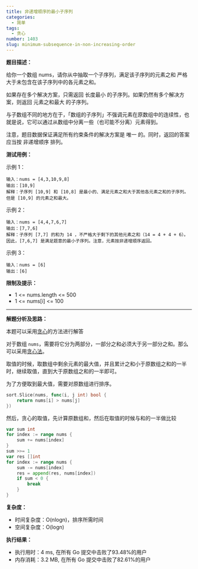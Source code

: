```yaml
---
title: 非递增顺序的最小子序列
categories:
  - 简单
tags:
  - 贪心
number: 1403
slug: minimum-subsequence-in-non-increasing-order
---
```


**题目描述：**

给你一个数组 nums，请你从中抽取一个子序列，满足该子序列的元素之和 严格 大于未包含在该子序列中的各元素之和。

如果存在多个解决方案，只需返回 长度最小 的子序列。如果仍然有多个解决方案，则返回 元素之和最大 的子序列。

与子数组不同的地方在于，「数组的子序列」不强调元素在原数组中的连续性，也就是说，它可以通过从数组中分离一些（也可能不分离）元素得到。

注意，题目数据保证满足所有约束条件的解决方案是 唯一 的。同时，返回的答案应当按 非递增顺序 排列。

**测试用例：**

示例 1：
```
输入：nums = [4,3,10,9,8]
输出：[10,9]
解释：子序列 [10,9] 和 [10,8] 是最小的、满足元素之和大于其他各元素之和的子序列。但是 [10,9] 的元素之和最大。
```
示例 2：
```
输入：nums = [4,4,7,6,7]
输出：[7,7,6]
解释：子序列 [7,7] 的和为 14 ，不严格大于剩下的其他元素之和（14 = 4 + 4 + 6）。因此，[7,6,7] 是满足题意的最小子序列。注意，元素按非递增顺序返回。  
```
示例 3：
```
输入：nums = [6]
输出：[6]
```
**限制及提示：**
- 1 <= nums.length <= 500
- 1 <= nums[i] <= 100

---
**解题分析及思路：**

本题可以采用[贪心](/greedy)的方法进行解答


对于数组 `nums`，需要将它分为两部分，一部分之和必须大于另一部分之和。那么可以采用[贪心法](/greedy)。

取值的时候，取数组中剩余元素的最大值，并且累计之和小于原数组之和的一半时，继续取值，直到大于原数组之和的一半即可。

为了方便取到最大值，需要对原数组进行排序。
```go
sort.Slice(nums, func(i, j int) bool {
    return nums[i] > nums[j]
})
```

然后，贪心的取值，先计算原数组和，然后在取值的时候与和的一半做比较
```go
var sum int
for index := range nums {
    sum += nums[index]
}
sum >>= 1
var res []int
for index := range nums {
    sum -= nums[index]
    res = append(res, nums[index])
    if sum < 0 {
        break
    }
}
```

**复杂度：**
- 时间复杂度：O(nlogn)，排序所需时间
- 空间复杂度：O(logn)

**执行结果：**

- 执行用时：4 ms, 在所有 Go 提交中击败了93.48%的用户
- 内存消耗：3.2 MB, 在所有 Go 提交中击败了82.61%的用户
